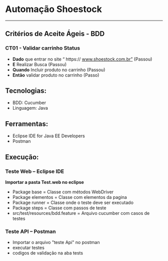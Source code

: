 # Automação Shoestock
---

## Critérios de Aceite Ágeis  - BDD

### CT01 - Validar carrinho	Status

* **Dado**	que entrar no site “  https:// www.shoestock.com.br”	(Passou)
* **E**	Realizar Busca	(Passou)
* **Quando**	Incluir produto no carrinho	(Passou)
* **Então**	validar produto no carrinho	(Passo)

## Tecnologias:
* BDD: Cucumber
* Linguagem: Java

## Ferramentas:
* Eclipse IDE for Java EE Developers
* Postman
 

## Execução:
### Teste Web – Eclipse IDE

**Importar a pasta Test.web no eclipse**

* Package base = Classe com métodos WebDriver
* Package elementos = Classe com elementos da pagina
* Package runner = Classe onde o teste deve ser executado
* Package steps = Classe com passos de teste
* src/test/resources/bdd.feature = Arquivo cucumber com casos de testes

### Teste API – Postman

* Importar o arquivo "teste Api" no postman
* executar testes
* codigos de validação na aba tests
 


